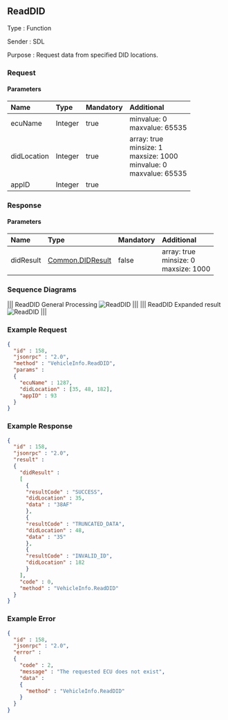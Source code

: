 ## ReadDID

Type
: Function

Sender
: SDL

Purpose
: Request data from specified DID locations.

### Request

#### Parameters

|Name|Type|Mandatory|Additional|
|:---|:---|:--------|:---------|
|ecuName|Integer|true|minvalue: 0<br>maxvalue: 65535|
|didLocation|Integer|true|array: true<br>minsize: 1<br>maxsize: 1000<br>minvalue: 0<br>maxvalue: 65535|
|appID|Integer|true||

### Response

#### Parameters

|Name|Type|Mandatory|Additional|
|:---|:---|:--------|:---------|
|didResult|[Common.DIDResult](../../common/structs/#didresult)|false|array: true<br>minsize: 0<br>maxsize: 1000|

### Sequence Diagrams
|||
ReadDID General Processing
![ReadDID](./assets/ReadDidGeneral.png)
|||
|||
ReadDID Expanded result
![ReadDID](./assets/ReadDidExpanded.png)
|||

### Example Request

```json
{
  "id" : 158,
  "jsonrpc" : "2.0",
  "method" : "VehicleInfo.ReadDID",
  "params" :
  {
    "ecuName" : 1287,
    "didLocation" : [35, 48, 182],
    "appID" : 93
  }
}
```

### Example Response

```json
{
  "id" : 158,
  "jsonrpc" : "2.0",
  "result" :
  {
    "didResult" :
    [
      {
      "resultCode" : "SUCCESS",
      "didLocation" : 35,
      "data" : "38AF"
      },
      {
      "resultCode" : "TRUNCATED_DATA",
      "didLocation" : 48,
      "data" : "35"
      },
      {
      "resultCode" : "INVALID_ID",
      "didLocation" : 182
      }      
    ],
    "code" : 0,
    "method" : "VehicleInfo.ReadDID"
  }
}
```

### Example Error

```json
{
  "id" : 158,
  "jsonrpc" : "2.0",
  "error" :
  {
    "code" : 2,
    "message" : "The requested ECU does not exist",
    "data" :
    {
      "method" : "VehicleInfo.ReadDID"
    }
  }
}
```
